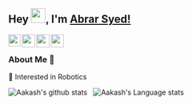 ## Hey <img src="https://github.com/TheDudeThatCode/TheDudeThatCode/blob/master/Assets/Hi.gif" width="29px">, I'm [Abrar Syed!](https://www.linkedin.com/in/abrar-syed/) 

<!--
Here are some ideas to get you started:

- 🔭 I’m currently working on ...
- 🌱 I’m currently learning ...
- 👯 I’m looking to collaborate on ...
- 🤔 I’m looking for help with ...
- 💬 Ask me about ...
- 📫 How to reach me: ...
- 😄 Pronouns: ...
- ⚡ Fun fact: ...
-->
<a href="https://www.linkedin.com/in/abrar-syed/">
  <img align="left" width="24px" src="https://cdn.jsdelivr.net/npm/simple-icons@v3/icons/linkedin.svg"  />
</a>
<a href="https://twitter.com/abrarkadabraa">
  <img align="left" width="26px" src="https://cdn.jsdelivr.net/npm/simple-icons@v3/icons/twitter.svg" />
</a>
<a href="mailto:abrarsyed16032001@gmail.com">
  <img align="left" width="26px" src="https://cdn.jsdelivr.net/npm/simple-icons@v3/icons/gmail.svg" />
</a>
<a href="https://www.youtube.com/channel/UC9M3YX3LZXVzetCHp81QOBw">
  <img align="left" width="26px" src="https://cdn.jsdelivr.net/npm/simple-icons@v3/icons/youtube.svg" />
</a>


<br />

### About Me 🚀
🌱 Interested in Robotics </br>

![Aakash's github stats](https://github-readme-stats.vercel.app/api/?username=sudo-apt-Abrar&count_private=true&theme=tokyonight&showicons=true)&nbsp;&nbsp;
![Aakash's Language stats](https://github-readme-stats.vercel.app/api/top-langs/?username=sudo-apt-Abrar&langs_count=5&theme=tokyonight)
<br />

